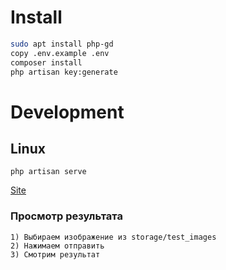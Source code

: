 # Install

```sh
sudo apt install php-gd
copy .env.example .env         
composer install
php artisan key:generate
```
# Development

## Linux
```
php artisan serve
```
<a href="http://127.0.0.1:8000/">Site</a>

### Просмотр результата
```
1) Выбираем изображение из storage/test_images
2) Нажимаем отправить
3) Смотрим результат
```
